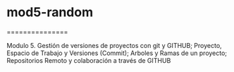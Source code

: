 # mod5-random
===============

Modulo 5. Gestión de versiones de proyectos con git y GITHUB; Proyecto, Espacio de Trabajo y Versiones (Commit); 
Arboles y Ramas de un proyecto; Repositorios Remoto y colaboración a través de GITHUB 
